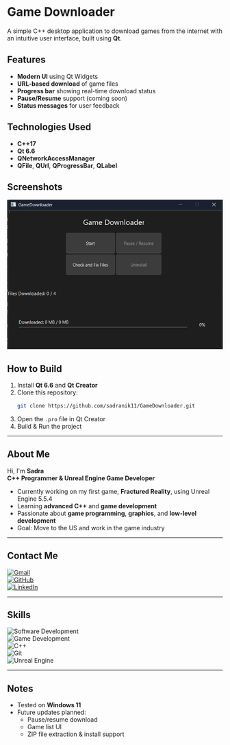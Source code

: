 # Game Downloader

A simple C++ desktop application to download games from the internet with an intuitive user interface, built using **Qt**.

## Features

- **Modern UI** using Qt Widgets  
- **URL-based download** of game files  
- **Progress bar** showing real-time download status  
- **Pause/Resume** support (coming soon)  
- **Status messages** for user feedback  

## Technologies Used

- **C++17**  
- **Qt 6.6**  
- **QNetworkAccessManager**  
- **QFile**, **QUrl**, **QProgressBar**, **QLabel**

## Screenshots

![Screenshot](screenshot.png)

## How to Build

1. Install **Qt 6.6** and **Qt Creator**
2. Clone this repository:
   ```bash
   git clone https://github.com/sadranik11/GameDownloader.git
   ```
3. Open the `.pro` file in Qt Creator
4. Build & Run the project

---

## About Me

Hi, I'm **Sadra**  
**C++ Programmer & Unreal Engine Game Developer**

- Currently working on my first game, **Fractured Reality**, using Unreal Engine 5.5.4  
- Learning **advanced C++** and **game development**  
- Passionate about **game programming**, **graphics**, and **low-level development**  
- Goal: Move to the US and work in the game industry  

---

## Contact Me

[![Gmail](https://img.shields.io/badge/Gmail-D14836?style=for-the-badge&logo=gmail&logoColor=white)](mailto:sadranik117r@gmail.com)  
[![GitHub](https://img.shields.io/badge/GitHub-000000?style=for-the-badge&logo=github&logoColor=white)](https://github.com/sadranik11)  
[![LinkedIn](https://img.shields.io/badge/LinkedIn-0A66C2?style=for-the-badge&logo=linkedin&logoColor=white)](https://linkedin.com)

---

## Skills

![Software Development](https://img.shields.io/badge/-Software%20Development-purple?style=flat-square)  
![Game Development](https://img.shields.io/badge/-Game%20Development-green?style=flat-square)  
![C++](https://img.shields.io/badge/-C++-blue?style=flat-square&logo=c%2B%2B&logoColor=white)  
![Git](https://img.shields.io/badge/-Git-orange?style=flat-square&logo=git&logoColor=white)  
![Unreal Engine](https://img.shields.io/badge/-Unreal%20Engine-black?style=flat-square&logo=unrealengine)

---

## Notes

- Tested on **Windows 11**  
- Future updates planned:
  - Pause/resume download
  - Game list UI
  - ZIP file extraction & install support
